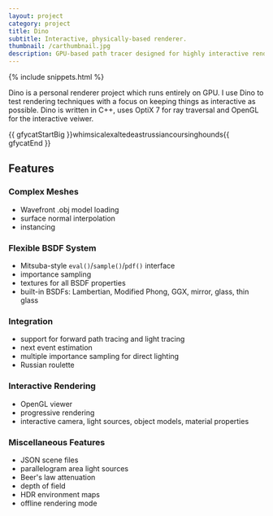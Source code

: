 ```yaml
---
layout: project
category: project
title: Dino
subtitle: Interactive, physically-based renderer.
thumbnail: /carthumbnail.jpg
description: GPU-based path tracer designed for highly interactive rendering. Includes a progressive rendering mode which allows on-the-fly modification of most scene data including camera, lighting, object models, material properties, and integrator settings.
---
```

{% include snippets.html %}

Dino is a personal renderer project which runs entirely on GPU. I use Dino to test rendering techniques with a focus on keeping things as interactive as possible. Dino is written in C++, uses OptiX 7 for ray traversal and OpenGL for the interactive veiwer.

{{ gfycatStartBig }}whimsicalexaltedeastrussiancoursinghounds{{ gfycatEnd }}

## Features

### Complex Meshes
- Wavefront .obj model loading
- surface normal interpolation
- instancing

### Flexible BSDF System
- Mitsuba-style `eval()`/`sample()`/`pdf()` interface
- importance sampling
- textures for all BSDF properties
- built-in BSDFs: Lambertian, Modified Phong, GGX, mirror, glass, thin glass

### Integration
- support for forward path tracing and light tracing
- next event estimation
- multiple importance sampling for direct lighting
- Russian roulette

### Interactive Rendering
- OpenGL viewer
- progressive rendering
- interactive camera, light sources, object models, material properties

### Miscellaneous Features
- JSON scene files
- parallelogram area light sources
- Beer's law attenuation
- depth of field
- HDR environment maps
- offline rendering mode
